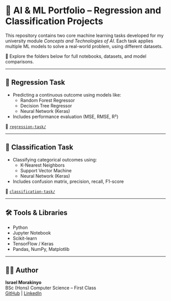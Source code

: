 # 🧠 AI & ML Portfolio – Regression and Classification Projects

This repository contains two core machine learning tasks developed for my university module *Concepts and Technologies of AI*. Each task applies multiple ML models to solve a real-world problem, using different datasets.

📁 Explore the folders below for full notebooks, datasets, and model comparisons.

---

## 🔢 Regression Task

- Predicting a continuous outcome using models like:
  - Random Forest Regressor
  - Decision Tree Regressor
  - Neural Network (Keras)
- Includes performance evaluation (MSE, RMSE, R²)

📂 [`regression-task/`](./regression-task)

---

## 🧮 Classification Task

- Classifying categorical outcomes using:
  - K-Nearest Neighbors
  - Support Vector Machine
  - Neural Network (Keras)
- Includes confusion matrix, precision, recall, F1-score

📂 [`classification-task/`](./classification-task)

---

## 🛠️ Tools & Libraries

- Python
- Jupyter Notebook
- Scikit-learn
- TensorFlow / Keras
- Pandas, NumPy, Matplotlib

---

## 👨‍💻 Author

**Israel Morakinyo**  
BSc (Hons) Computer Science – First Class  
[GitHub](https://github.com/Crackedizzy) | [LinkedIn](https://www.linkedin.com/in/israel-morakinyo-98b00a204/)

